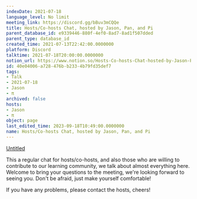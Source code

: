 ```yaml
---
indexDate: 2021-07-18
language_level: No limit
meeting_link: https://discord.gg/bBuv3mCQQe
title: Hosts/Co-hosts Chat, hosted by Jason, Pan, and Pi
parent_database_id: e9339446-880f-4ef0-8ad7-8ad1f507dded
parent_type: database_id
created_time: 2021-07-13T22:42:00.0000000
platform: Discord
talktime: 2021-07-18T20:00:00.0000000
notion_url: https://www.notion.so/Hosts-Co-hosts-Chat-hosted-by-Jason-Pan-and-Pi-40e04006a728476bb2334b79fd35def7
id: 40e04006-a728-476b-b233-4b79fd35def7
tags:
- Talk
- 2021-07-18
- Jason
- π
archived: false
hosts:
- Jason
- π
object: page
last_edited_time: 2023-09-18T10:49:00.0000000
name: Hosts/Co-hosts Chat, hosted by Jason, Pan, and Pi
---
```




[Untitled](https://www.notion.so/d637a27eb33f44cbb92a56c3359cc567)   



This a regular chat for hosts/co-hosts, and also those who are willing to contribute to our learning community, we talk about almost everything here. Welcome to bring your questions to the meeting, we're looking forward to seeing you. Don't be afraid, just make yourself comfortable!

If you have any problems, please contact the hosts, cheers!



